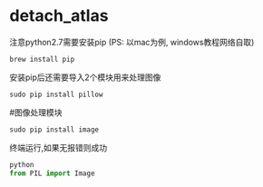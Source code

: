 # detach_atlas

注意python2.7需要安装pip
(PS: 以mac为例, windows教程网络自取)

`brew install pip`

安装pip后还需要导入2个模块用来处理图像

`sudo pip install pillow`

#图像处理模块

`sudo pip install image`

终端运行,如果无报错则成功

```python
python
from PIL import Image
```
